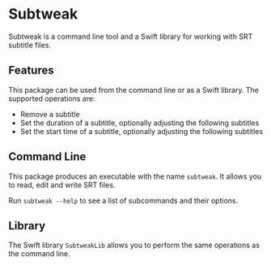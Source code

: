 # Subtweak

Subtweak is a command line tool and a Swift library for working with SRT subtitle files.

## Features

This package can be used from the command line or as a Swift library. The supported operations are:

- Remove a subtitle
- Set the duration of a subtitle, optionally adjusting the following subtitles
- Set the start time of a subtitle, optionally adjusting the following subtitles

## Command Line

This package produces an executable with the name `subtweak`. It allows you to read, edit and write SRT files.

Run `subtweak --help` to see a list of subcommands and their options.

## Library

The Swift library `SubtweakLib` allows you to perform the same operations as the command line.
